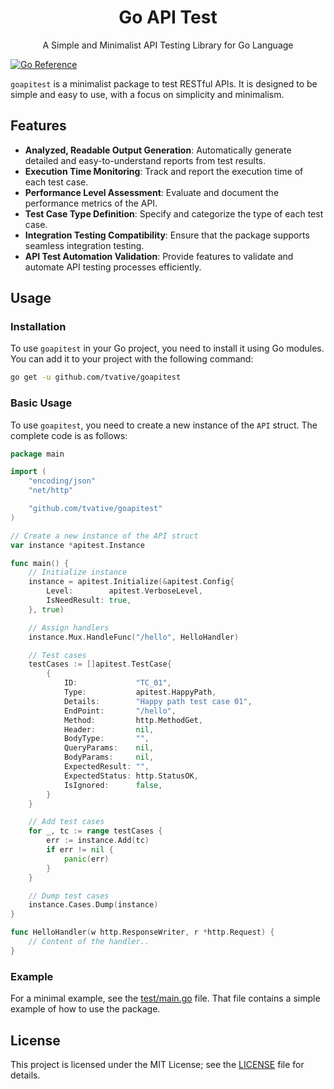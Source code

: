 <div align="center">
  <h1>Go API Test</h1>
  <p>A Simple and Minimalist API Testing Library for Go Language</p>
</div>

[![Go Reference](https://pkg.go.dev/badge/golang.org/x/example.svg)](https://pkg.go.dev/github.com/tvative/goapitest)

`goapitest` is a minimalist package to test RESTful APIs. It is designed to be simple and easy to use, with a focus on
simplicity and minimalism.

## Features

- **Analyzed, Readable Output Generation**: Automatically generate detailed and easy-to-understand reports from test
  results.
- **Execution Time Monitoring**: Track and report the execution time of each test case.
- **Performance Level Assessment**: Evaluate and document the performance metrics of the API.
- **Test Case Type Definition**: Specify and categorize the type of each test case.
- **Integration Testing Compatibility**: Ensure that the package supports seamless integration testing.
- **API Test Automation Validation**: Provide features to validate and automate API testing processes efficiently.

## Usage

### Installation

To use `goapitest` in your Go project, you need to install it using Go modules. You can add it to your project with the
following command:

```bash
go get -u github.com/tvative/goapitest
```

### Basic Usage

To use `goapitest`, you need to create a new instance of the `API` struct. The complete code is as follows:

```go
package main

import (
	"encoding/json"
	"net/http"

	"github.com/tvative/goapitest"
)

// Create a new instance of the API struct
var instance *apitest.Instance

func main() {
	// Initialize instance
	instance = apitest.Initialize(&apitest.Config{
		Level:        apitest.VerboseLevel,
		IsNeedResult: true,
	}, true)

	// Assign handlers
	instance.Mux.HandleFunc("/hello", HelloHandler)

	// Test cases
	testCases := []apitest.TestCase{
		{
			ID:             "TC_01",
			Type:           apitest.HappyPath,
			Details:        "Happy path test case 01",
			EndPoint:       "/hello",
			Method:         http.MethodGet,
			Header:         nil,
			BodyType:       "",
			QueryParams:    nil,
			BodyParams:     nil,
			ExpectedResult: "",
			ExpectedStatus: http.StatusOK,
			IsIgnored:      false,
		}
	}

	// Add test cases
	for _, tc := range testCases {
		err := instance.Add(tc)
		if err != nil {
			panic(err)
		}
	}

	// Dump test cases
	instance.Cases.Dump(instance)
}

func HelloHandler(w http.ResponseWriter, r *http.Request) {
	// Content of the handler..
}
```

### Example

For a minimal example, see the [test/main.go](test/main.go) file. That file contains a simple example of how to use the
package.

## License

This project is licensed under the MIT License; see the [LICENSE](LICENSE) file for details.

